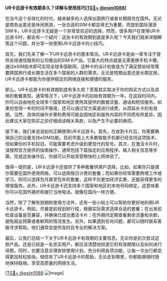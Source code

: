 **UR卡远游卡有效期多久？详解与使用技巧[[TG💪+ @esim1088](https://t.me/s/esim1088)]**

在当今这个全球化的时代，越来越多的人选择出国旅行或者长期居住在国外。无论是商务出差还是休闲旅游，一张合适的SIM卡都显得尤为重要。而提到国际漫游SIM卡，UR卡远游卡无疑是一个非常受欢迎的选择。然而，很多用户在使用UR卡远游卡时，都会有一个疑问：这张卡的有效期到底是多久呢？今天我们就来详细解答这个问题，并分享一些使用UR卡远游卡的小技巧。

首先，我们先来了解一下UR卡远游卡的基本情况。UR卡远游卡是由一家专注于提供全球通信服务的公司推出的SIM卡产品。它最大的特点就是无需更换手机卡槽，通过eSIM技术即可实现全球多国联网。这种卡的设计初衷是为了满足那些经常需要跨国旅行或长期生活在多个国家的人群的需求。无论是短期出差还是长期定居，UR卡远游卡都能为你提供稳定的网络连接和便捷的服务。

那么，UR卡远游卡的有效期到底有多久呢？答案其实取决于你的购买方式以及具体的套餐类型。通常情况下，UR卡远游卡的初始有效期为一年。在这段时间内，你可以自由地在全球多个国家和地区使用其提供的数据流量、通话和短信服务。如果你觉得一年的时间不够用，还可以通过官方渠道进行续费，从而延长卡的有效期。当然，具体的操作步骤和费用可能会因地区和服务内容的不同而有所差异，因此建议大家在购买之前仔细阅读相关条款，以免产生不必要的麻烦。

接下来，我们来说说如何正确使用UR卡远游卡。首先，在收到卡片后，你需要确保自己的设备支持eSIM功能。目前市面上大多数智能手机都已经支持这项技术，但如果你的手机较旧，可能需要考虑升级到更现代的型号。其次，在激活卡片时，请按照官方提供的指南操作，通常包括下载指定的应用程序、输入相关信息等步骤。完成这些操作后，你就可以开始享受畅快的上网体验了。

值得一提的是，UR卡远游卡还提供了多种套餐供用户选择。比如，如果你只是偶尔需要在国外使用网络，可以选择按日计费的套餐；而如果你经常需要跨境工作或学习，则可以选择包月甚至包年的套餐，这样不仅更加经济实惠，还能获得更多的增值服务。此外，UR卡远游卡还支持多个国家和地区的本地号码绑定，这意味着你可以在国外接听和拨打当地电话，就像在国内一样方便。

当然，除了了解有效期和使用方法外，还有一些小贴士可以帮助你更好地利用UR卡远游卡。例如，尽量提前规划好行程，根据实际需求选择合适的套餐；在出发前检查设备是否兼容，并确保已成功激活卡片；在外期间定期查看剩余流量和余额，避免超出预算或者断网的情况发生。另外，如果遇到任何问题，都可以随时联系客服寻求帮助，他们通常会提供及时且专业的解决方案。

最后，让我们总结一下关于UR卡远游卡有效期的主要信息。无论你是初次尝试这款产品，还是已经是一名忠实用户，都应该清楚地知道它的有效期限以及如何进行续费。同时，也要注意合理安排使用计划，充分利用各项功能，让每一次出行都变得更加轻松愉快。相信有了UR卡远游卡的帮助，无论走到哪里，你都能够随时随地保持联络，享受高质量的网络生活。

[[TG💪+ @esim1088](https://t.me/s/esim1088) ![Image](https://i.postimg.cc/4NQfJmqS/Snipaste-2025-05-13-00-14-12.png)]